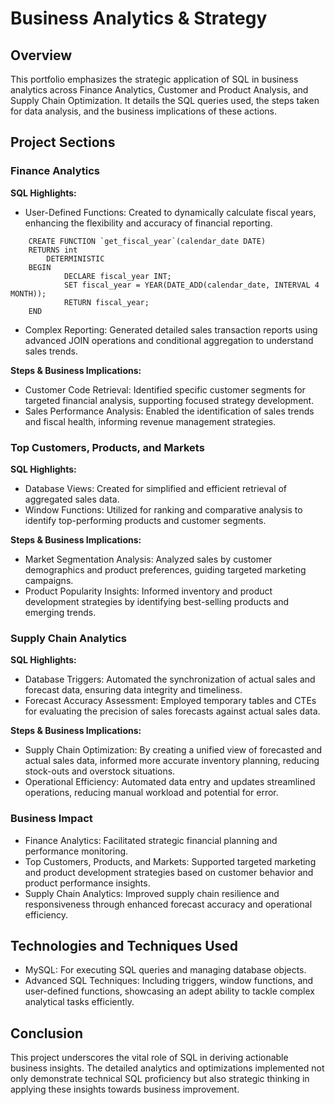 # Business Analytics & Strategy

## Overview
This portfolio emphasizes the strategic application of SQL in business analytics across Finance Analytics, Customer and Product Analysis, and Supply Chain Optimization. It details the SQL queries used, the steps taken for data analysis, and the business implications of these actions.

## Project Sections

### Finance Analytics

**SQL Highlights:**

- User-Defined Functions: Created to dynamically calculate fiscal years, enhancing the flexibility and accuracy of financial reporting.
```
	CREATE FUNCTION `get_fiscal_year`(calendar_date DATE) 
	RETURNS int
    	DETERMINISTIC
	BEGIN
        	DECLARE fiscal_year INT;
        	SET fiscal_year = YEAR(DATE_ADD(calendar_date, INTERVAL 4 MONTH));
        	RETURN fiscal_year;
	END
```
- Complex Reporting: Generated detailed sales transaction reports using advanced JOIN operations and conditional aggregation to understand sales trends.

**Steps & Business Implications:**

- Customer Code Retrieval: Identified specific customer segments for targeted financial analysis, supporting focused strategy development.
- Sales Performance Analysis: Enabled the identification of sales trends and fiscal health, informing revenue management strategies.

### Top Customers, Products, and Markets

**SQL Highlights:**

- Database Views: Created for simplified and efficient retrieval of aggregated sales data.
- Window Functions: Utilized for ranking and comparative analysis to identify top-performing products and customer segments.

**Steps & Business Implications:**

- Market Segmentation Analysis: Analyzed sales by customer demographics and product preferences, guiding targeted marketing campaigns.
- Product Popularity Insights: Informed inventory and product development strategies by identifying best-selling products and emerging trends.

### Supply Chain Analytics

**SQL Highlights:**

- Database Triggers: Automated the synchronization of actual sales and forecast data, ensuring data integrity and timeliness.
- Forecast Accuracy Assessment: Employed temporary tables and CTEs for evaluating the precision of sales forecasts against actual sales data.

**Steps & Business Implications:**

- Supply Chain Optimization: By creating a unified view of forecasted and actual sales data, informed more accurate inventory planning, reducing stock-outs and overstock situations.
- Operational Efficiency: Automated data entry and updates streamlined operations, reducing manual workload and potential for error.

### Business Impact

- Finance Analytics: Facilitated strategic financial planning and performance monitoring.
- Top Customers, Products, and Markets: Supported targeted marketing and product development strategies based on customer behavior and product performance insights.
- Supply Chain Analytics: Improved supply chain resilience and responsiveness through enhanced forecast accuracy and operational efficiency.

## Technologies and Techniques Used

- MySQL: For executing SQL queries and managing database objects.
- Advanced SQL Techniques: Including triggers, window functions, and user-defined functions, showcasing an adept ability to tackle complex analytical tasks efficiently.

## Conclusion

This project underscores the vital role of SQL in deriving actionable business insights. The detailed analytics and optimizations implemented not only demonstrate technical SQL proficiency but also strategic thinking in applying these insights towards business improvement.
